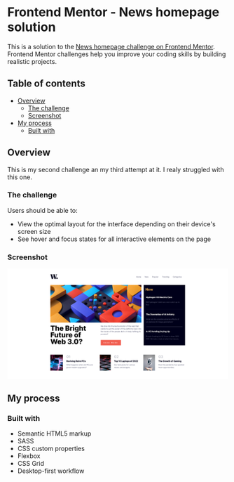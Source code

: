 # Frontend Mentor - News homepage solution

This is a solution to the [News homepage challenge on Frontend Mentor](https://www.frontendmentor.io/challenges/news-homepage-H6SWTa1MFl). Frontend Mentor challenges help you improve your coding skills by building realistic projects.

## Table of contents

- [Overview](#overview)
  - [The challenge](#the-challenge)
  - [Screenshot](#screenshot)
- [My process](#my-process)
  - [Built with](#built-with)

## Overview

This is my second challenge an my third attempt at it. I realy struggled with this one.

### The challenge

Users should be able to:

- View the optimal layout for the interface depending on their device's screen size
- See hover and focus states for all interactive elements on the page

### Screenshot

![](images/Screenshot%202023-02-07%20at%2021-45-44%20Document.png)

## My process

### Built with

- Semantic HTML5 markup
- SASS
- CSS custom properties
- Flexbox
- CSS Grid
- Desktop-first workflow
